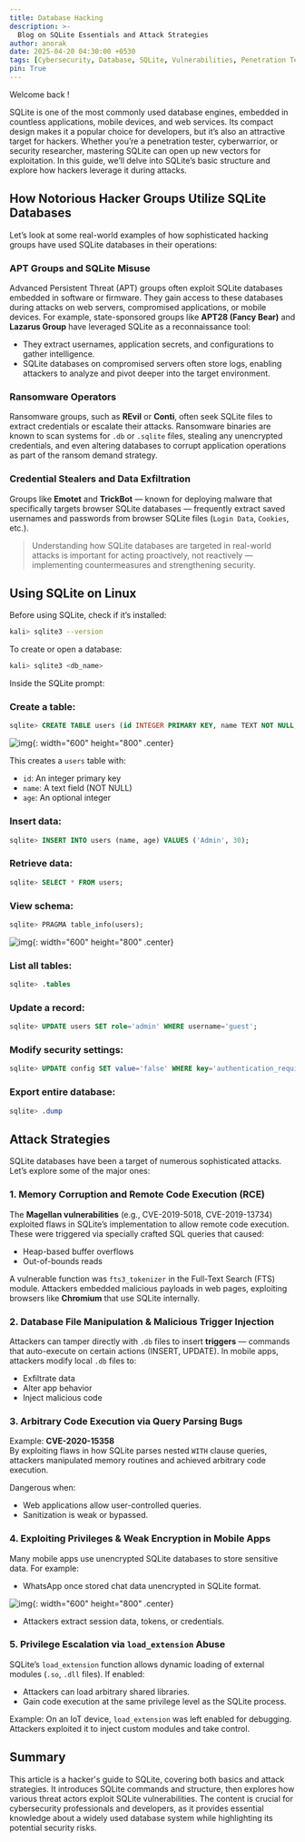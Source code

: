 ```yaml
--- 
title: Database Hacking
description: >-
  Blog on SQLite Essentials and Attack Strategies
author: anorak
date: 2025-04-20 04:30:00 +0530
tags: [Cybersecurity, Database, SQLite, Vulnerabilities, Penetration Testing, Malware, Security]
pin: True
---  
```


Welcome back !

SQLite is one of the most commonly used database engines, embedded in countless applications, mobile devices, and web services. Its compact design makes it a popular choice for developers, but it’s also an attractive target for hackers. Whether you’re a penetration tester, cyberwarrior, or security researcher, mastering SQLite can open up new vectors for exploitation. In this guide, we’ll delve into SQLite’s basic structure and explore how hackers leverage it during attacks.

 

## How Notorious Hacker Groups Utilize SQLite Databases

Let’s look at some real-world examples of how sophisticated hacking groups have used SQLite databases in their operations:

### APT Groups and SQLite Misuse

Advanced Persistent Threat (APT) groups often exploit SQLite databases embedded in software or firmware. They gain access to these databases during attacks on web servers, compromised applications, or mobile devices. For example, state-sponsored groups like **APT28 (Fancy Bear)** and **Lazarus Group** have leveraged SQLite as a reconnaissance tool:

- They extract usernames, application secrets, and configurations to gather intelligence.
- SQLite databases on compromised servers often store logs, enabling attackers to analyze and pivot deeper into the target environment.

### Ransomware Operators

Ransomware groups, such as **REvil** or **Conti**, often seek SQLite files to extract credentials or escalate their attacks. Ransomware binaries are known to scan systems for `.db` or `.sqlite` files, stealing any unencrypted credentials, and even altering databases to corrupt application operations as part of the ransom demand strategy.

### Credential Stealers and Data Exfiltration

Groups like **Emotet** and **TrickBot** — known for deploying malware that specifically targets browser SQLite databases — frequently extract saved usernames and passwords from browser SQLite files (`Login Data`, `Cookies`, etc.).

> Understanding how SQLite databases are targeted in real-world attacks is important for acting proactively, not reactively — implementing countermeasures and strengthening security.

 

## Using SQLite on Linux

Before using SQLite, check if it’s installed:

```bash
kali> sqlite3 --version
```

To create or open a database:

```bash
kali> sqlite3 <db_name>
```

Inside the SQLite prompt:

### Create a table:

```sql
sqlite> CREATE TABLE users (id INTEGER PRIMARY KEY, name TEXT NOT NULL, age INTEGER);
```


![img](/assets/img/202504/m1.avif){: width="600" height="800"  .center}

This creates a `users` table with:

- `id`: An integer primary key
- `name`: A text field (NOT NULL)
- `age`: An optional integer

### Insert data:

```sql
sqlite> INSERT INTO users (name, age) VALUES ('Admin', 30);
```

### Retrieve data:

```sql
sqlite> SELECT * FROM users;
```

### View schema:

```sql
sqlite> PRAGMA table_info(users);
```



![img](/assets/img/202504/m2.avif){: width="600" height="800"  .center}

### List all tables:

```sql
sqlite> .tables
```

### Update a record:

```sql
sqlite> UPDATE users SET role='admin' WHERE username='guest';
```

### Modify security settings:

```sql
sqlite> UPDATE config SET value='false' WHERE key='authentication_required';
```

### Export entire database:

```sql
sqlite> .dump
```

 

## Attack Strategies

SQLite databases have been a target of numerous sophisticated attacks. Let’s explore some of the major ones:

### 1. Memory Corruption and Remote Code Execution (RCE)

The **Magellan vulnerabilities** (e.g., CVE-2019-5018, CVE-2019-13734) exploited flaws in SQLite’s implementation to allow remote code execution. These were triggered via specially crafted SQL queries that caused:

- Heap-based buffer overflows
- Out-of-bounds reads

A vulnerable function was `fts3_tokenizer` in the Full-Text Search (FTS) module. Attackers embedded malicious payloads in web pages, exploiting browsers like **Chromium** that use SQLite internally.

### 2. Database File Manipulation & Malicious Trigger Injection

Attackers can tamper directly with `.db` files to insert **triggers** — commands that auto-execute on certain actions (INSERT, UPDATE). In mobile apps, attackers modify local `.db` files to:

- Exfiltrate data
- Alter app behavior
- Inject malicious code

### 3. Arbitrary Code Execution via Query Parsing Bugs

Example: **CVE-2020-15358**  
By exploiting flaws in how SQLite parses nested `WITH` clause queries, attackers manipulated memory routines and achieved arbitrary code execution.

Dangerous when:
- Web applications allow user-controlled queries.
- Sanitization is weak or bypassed.

### 4. Exploiting Privileges & Weak Encryption in Mobile Apps

Many mobile apps use unencrypted SQLite databases to store sensitive data. For example:

- WhatsApp once stored chat data unencrypted in SQLite format.


![img](/assets/img/202504/m3.avif){: width="600" height="800"  .center}

- Attackers extract session data, tokens, or credentials.

### 5. Privilege Escalation via `load_extension` Abuse

SQLite’s `load_extension` function allows dynamic loading of external modules (`.so`, `.dll` files). If enabled:

- Attackers can load arbitrary shared libraries.
- Gain code execution at the same privilege level as the SQLite process.

Example: On an IoT device, `load_extension` was left enabled for debugging. Attackers exploited it to inject custom modules and take control.

 

## Summary

This article is a hacker's guide to SQLite, covering both basics and attack strategies. It introduces SQLite commands and structure, then explores how various threat actors exploit SQLite vulnerabilities. The content is crucial for cybersecurity professionals and developers, as it provides essential knowledge about a widely used database system while highlighting its potential security risks.
